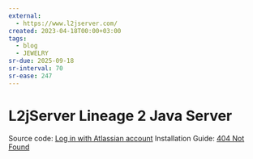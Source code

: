```yaml
---
external:
  - https://www.l2jserver.com/
created: 2023-04-18T00:00+03:00
tags:
  - blog
  - JEWELRY
sr-due: 2025-09-18
sr-interval: 70
sr-ease: 247
---
```


# L2jServer Lineage 2 Java Server

Source code: [Log in with Atlassian account](https://bitbucket.org/l2jserver/workspace/overview) Installation Guide: [404 Not Found](https://l2jserver.com/centos8.html)
